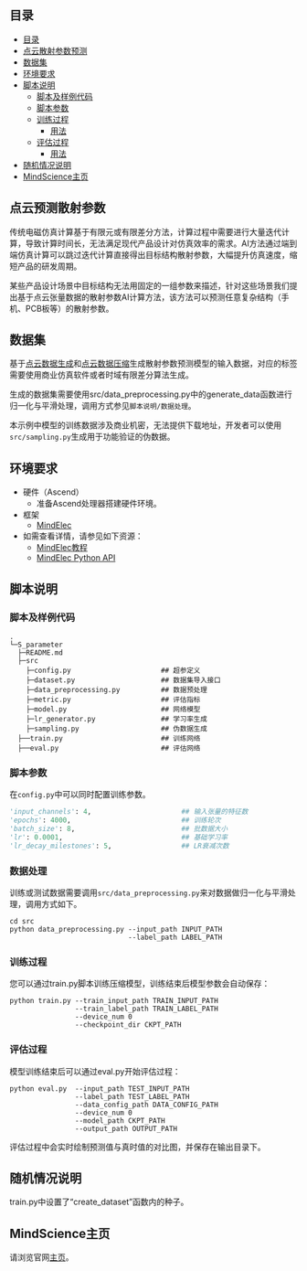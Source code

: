 ## 目录

- [目录](#目录)
- [点云散射参数预测](#点云散射参数预测)
- [数据集](#数据集)
- [环境要求](#环境要求)
- [脚本说明](#脚本说明)
    - [脚本及样例代码](#脚本及样例代码)
    - [脚本参数](#脚本参数)
    - [训练过程](#训练过程)
        - [用法](#用法)
    - [评估过程](#评估过程)
        - [用法](#用法-1)
- [随机情况说明](#随机情况说明)
- [MindScience主页](#mindscience主页)

## 点云预测散射参数

传统电磁仿真计算基于有限元或有限差分方法，计算过程中需要进行大量迭代计算，导致计算时间长，无法满足现代产品设计对仿真效率的需求。AI方法通过端到端仿真计算可以跳过迭代计算直接得出目标结构散射参数，大幅提升仿真速度，缩短产品的研发周期。

某些产品设计场景中目标结构无法用固定的一组参数来描述，针对这些场景我们提出基于点云张量数据的散射参数AI计算方法，该方法可以预测任意复杂结构（手机、PCB板等）的散射参数。

## 数据集

基于[点云数据生成](https://gitee.com/mindspore/mindscience/tree/master/MindElec/examples/data_driven/pointcloud/generate_pointcloud)和[点云数据压缩](https://gitee.com/mindspore/mindscience/tree/master/MindElec/examples/data_driven/pointcloud/data_compression)生成散射参数预测模型的输入数据，对应的标签需要使用商业仿真软件或者时域有限差分算法生成。

生成的数据集需要使用src/data_preprocessing.py中的generate_data函数进行归一化与平滑处理，调用方式参见`脚本说明/数据处理`。

本示例中模型的训练数据涉及商业机密，无法提供下载地址，开发者可以使用`src/sampling.py`生成用于功能验证的伪数据。

## 环境要求

- 硬件（Ascend）
    - 准备Ascend处理器搭建硬件环境。
- 框架
    - [MindElec](https://gitee.com/mindspore/mindscience/tree/master/MindElec)
- 如需查看详情，请参见如下资源：
    - [MindElec教程](https://www.mindspore.cn/mindscience/docs/zh-CN/master/mindelec/intro_and_install.html)
    - [MindElec Python API](https://www.mindspore.cn/mindscience/docs/zh-CN/master/mindelec.html)

## 脚本说明

### 脚本及样例代码

```path
.
└─S_parameter
  ├─README.md
  ├─src
    ├─config.py                      ## 超参定义
    ├─dataset.py                     ## 数据集导入接口
    ├─data_preprocessing.py          ## 数据预处理
    ├─metric.py                      ## 评估指标
    ├─model.py                       ## 网络模型
    ├─lr_generator.py                ## 学习率生成
    ├─sampling.py                    ## 伪数据生成
  ├──train.py                        ## 训练网络
  ├──eval.py                         ## 评估网络
```

### 脚本参数

在`config.py`中可以同时配置训练参数。

```python
'input_channels': 4,                      ## 输入张量的特征数
'epochs': 4000,                           ## 训练轮次
'batch_size': 8,                          ## 批数据大小
'lr': 0.0001,                             ## 基础学习率
'lr_decay_milestones': 5,                 ## LR衰减次数
```

### 数据处理

训练或测试数据需要调用`src/data_preprocessing.py`来对数据做归一化与平滑处理，调用方式如下。

``` shell
cd src
python data_preprocessing.py --input_path INPUT_PATH
                             --label_path LABEL_PATH
```

### 训练过程

您可以通过train.py脚本训练压缩模型，训练结束后模型参数会自动保存：

``` shell
python train.py --train_input_path TRAIN_INPUT_PATH
                --train_label_path TRAIN_LABEL_PATH
                --device_num 0
                --checkpoint_dir CKPT_PATH
```

### 评估过程

模型训练结束后可以通过eval.py开始评估过程：

``` shell
python eval.py  --input_path TEST_INPUT_PATH
                --label_path TEST_LABEL_PATH
                --data_config_path DATA_CONFIG_PATH
                --device_num 0
                --model_path CKPT_PATH
                --output_path OUTPUT_PATH
```

评估过程中会实时绘制预测值与真时值的对比图，并保存在输出目录下。

## 随机情况说明

train.py中设置了“create_dataset”函数内的种子。

## MindScience主页

请浏览官网[主页](https://gitee.com/mindspore/mindscience)。
